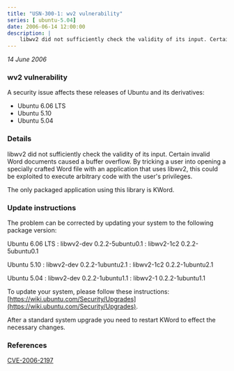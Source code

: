 ```yaml
---
title: "USN-300-1: wv2 vulnerability"
series: [ ubuntu-5.04]
date: 2006-06-14 12:00:00
description: |
    libwv2 did not sufficiently check the validity of its input. Certain invalid Word documents caused a buffer overflow. By tricking a user into opening a specially crafted Word file with an application that uses libwv2, this could be exploited to execute arbitrary code with the user&#39;s privileges.
--- 
```

 
 

*14 June 2006*

### wv2 vulnerability

A security issue affects these releases of Ubuntu and its derivatives:

* Ubuntu 6.06 LTS
* Ubuntu 5.10
* Ubuntu 5.04

### Details

libwv2 did not sufficiently check the validity of its input. Certain invalid Word documents caused a buffer overflow. By tricking a user into opening a specially crafted Word file with an application that uses libwv2, this could be exploited to execute arbitrary code with the user&#39;s privileges.

The only packaged application using this library is KWord.

### Update instructions

The problem can be corrected by updating your system to the following package version:

Ubuntu 6.06 LTS
 : libwv2-dev <span>0.2.2-5ubuntu0.1</span>
 : libwv2-1c2 <span>0.2.2-5ubuntu0.1</span>

Ubuntu 5.10
 : libwv2-dev <span>0.2.2-1ubuntu2.1</span>
 : libwv2-1c2 <span>0.2.2-1ubuntu2.1</span>

Ubuntu 5.04
 : libwv2-dev <span>0.2.2-1ubuntu1.1</span>
 : libwv2-1 <span>0.2.2-1ubuntu1.1</span>

To update your system, please follow these instructions: [https://wiki.ubuntu.com/Security/Upgrades](https://wiki.ubuntu.com/Security/Upgrades).

After a standard system upgrade you need to restart KWord to effect the necessary changes.

### References

 
 [CVE-2006-2197](http://people.ubuntu.com/~ubuntu-security/cve/CVE-2006-2197)
 

